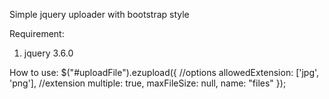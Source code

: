 Simple jquery uploader with bootstrap style

Requirement:
1. jquery 3.6.0

How to use:
$("#uploadFile").ezupload({
    //options
    allowedExtension: ['jpg', 'png'], //extension
    multiple: true,
    maxFileSize: null,
    name: "files"
});
